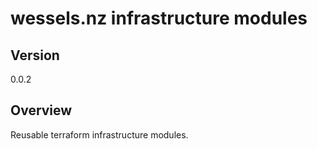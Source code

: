# wessels.nz infrastructure modules

## Version

0.0.2

## Overview

Reusable terraform infrastructure modules.
